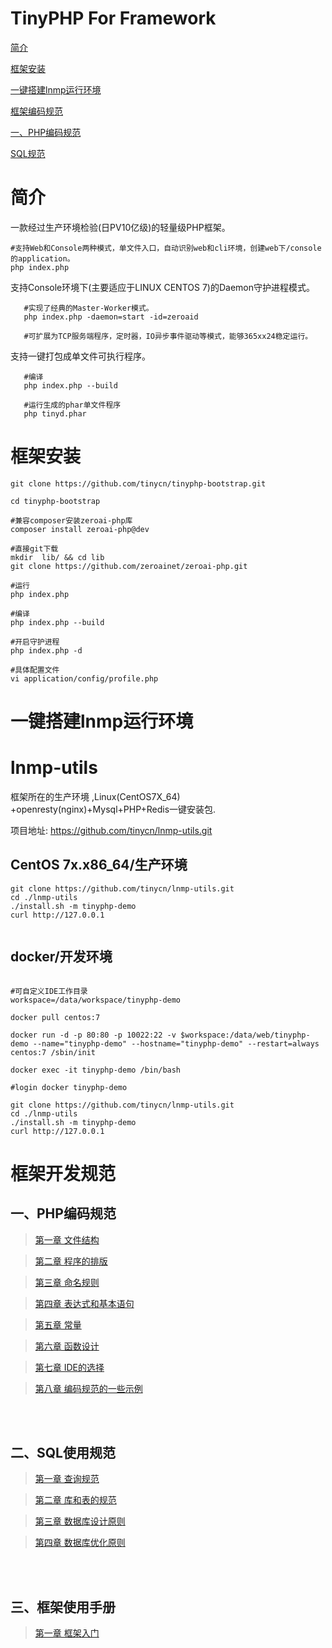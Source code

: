   TinyPHP For Framework
====
[简介](#简介)

[框架安装](#安装)

[一键搭建lnmp运行环境](#一键搭建lnmp运行环境)

[框架编码规范](#框架开发规范)

[一、PHP编码规范](#一、PHP编码规范)
	
[SQL规范](#SQL规范)


简介
====

一款经过生产环境检验(日PV10亿级)的轻量级PHP框架。

```shell
#支持Web和Console两种模式，单文件入口，自动识别web和cli环境，创建web下/console的application。
php index.php
```

支持Console环境下(主要适应于LINUX CENTOS 7)的Daemon守护进程模式。

```shell
   #实现了经典的Master-Worker模式。
   php index.php -daemon=start -id=zeroaid
   
   #可扩展为TCP服务端程序，定时器，IO异步事件驱动等模式，能够365xx24稳定运行。
   ```

支持一键打包成单文件可执行程序。

```shell
   #编译
   php index.php --build
   
   #运行生成的phar单文件程序
   php tinyd.phar
   ```

框架安装
===

```shell
git clone https://github.com/tinycn/tinyphp-bootstrap.git

cd tinyphp-bootstrap

#兼容composer安装zeroai-php库
composer install zeroai-php@dev

#直接git下载
mkdir  lib/ && cd lib
git clone https://github.com/zeroainet/zeroai-php.git

#运行
php index.php

#编译
php index.php --build

#开启守护进程
php index.php -d

#具体配置文件
vi application/config/profile.php

```


一键搭建lnmp运行环境
====

lnmp-utils
====

框架所在的生产环境 ,Linux(CentOS7X_64) +openresty(nginx)+Mysql+PHP+Redis一键安装包.

项目地址: https://github.com/tinycn/lnmp-utils.git


CentOS 7x.x86_64/生产环境
----
```shell
git clone https://github.com/tinycn/lnmp-utils.git
cd ./lnmp-utils
./install.sh -m tinyphp-demo
curl http://127.0.0.1
 
```

docker/开发环境
----

```shell

#可自定义IDE工作目录
workspace=/data/workspace/tinyphp-demo

docker pull centos:7

docker run -d -p 80:80 -p 10022:22 -v $workspace:/data/web/tinyphp-demo --name="tinyphp-demo" --hostname="tinyphp-demo" --restart=always centos:7 /sbin/init

docker exec -it tinyphp-demo /bin/bash

#login docker tinyphp-demo

git clone https://github.com/tinycn/lnmp-utils.git
cd ./lnmp-utils
./install.sh -m tinyphp-demo
curl http://127.0.0.1

```

框架开发规范
====

一、PHP编码规范
----

>[第一章 文件结构](https://github.com/tinycn/tinyphp/blob/master/docs/001-%E7%BC%96%E7%A0%81%E8%A7%84%E8%8C%83/001%E6%96%87%E4%BB%B6%E7%BB%93%E6%9E%84.md)

>[第二章 程序的排版](https://github.com/tinycn/tinyphp/blob/master/docs/001-%E7%BC%96%E7%A0%81%E8%A7%84%E8%8C%83/002%E7%A8%8B%E5%BA%8F%E7%9A%84%E6%8E%92%E7%89%88.md)

>[第三章 命名规则](https://github.com/tinycn/tinyphp/blob/master/docs/001-%E7%BC%96%E7%A0%81%E8%A7%84%E8%8C%83/003%E5%91%BD%E5%90%8D%E8%A7%84%E5%88%99.md)

>[第四章 表达式和基本语句](https://github.com/tinycn/tinyphp/blob/master/docs/001-%E7%BC%96%E7%A0%81%E8%A7%84%E8%8C%83/004%E8%A1%A8%E8%BE%BE%E5%BC%8F%E5%92%8C%E5%9F%BA%E6%9C%AC%E8%AF%AD%E5%8F%A5.md)

>[第五章 常量](https://github.com/tinycn/tinyphp/blob/master/docs/001-%E7%BC%96%E7%A0%81%E8%A7%84%E8%8C%83/005%E5%B8%B8%E9%87%8F.md)

>[第六章 函数设计](https://github.com/tinycn/tinyphp/blob/master/docs/001-%E7%BC%96%E7%A0%81%E8%A7%84%E8%8C%83/006%E5%87%BD%E6%95%B0%E8%AE%BE%E8%AE%A1.md)

>[第七章 IDE的选择](https://github.com/tinycn/tinyphp/blob/master/docs/001-%E7%BC%96%E7%A0%81%E8%A7%84%E8%8C%83/007IDE%E7%9A%84%E9%80%89%E6%8B%A9.md)

>[第八章 编码规范的一些示例](https://github.com/tinycn/tinyphp/blob/master/docs/001-%E7%BC%96%E7%A0%81%E8%A7%84%E8%8C%83/008%E7%BC%96%E7%A0%81%E8%A7%84%E8%8C%83%E7%9A%84%E4%B8%80%E4%BA%9B%E7%A4%BA%E4%BE%8B.md)

<br>
<br>

二、SQL使用规范
----

>[第一章 查询规范](https://github.com/tinycn/tinyphp/blob/master/docs/002-SQL%E8%A7%84%E8%8C%83/001%E6%9F%A5%E8%AF%A2%E8%AF%AD%E5%8F%A5.md)

>[第二章 库和表的规范](https://github.com/tinycn/tinyphp/blob/master/docs/002-SQL%E8%A7%84%E8%8C%83/002%E5%BA%93%E5%92%8C%E8%A1%A8%E7%9A%84%E8%A7%84%E8%8C%83.md)

>[第三章 数据库设计原则](https://github.com/tinycn/tinyphp/blob/master/docs/002-SQL%E8%A7%84%E8%8C%83/003%E6%95%B0%E6%8D%AE%E5%BA%93%E8%AE%BE%E8%AE%A1%E5%8E%9F%E5%88%99.md)

>[第四章 数据库优化原则](https://github.com/tinycn/tinyphp/blob/master/docs/002-SQL%E8%A7%84%E8%8C%83/004%E6%95%B0%E6%8D%AE%E5%BA%93%E4%BC%98%E5%8C%96%E5%8E%9F%E5%88%99.md)

<br>
<br>

三、框架使用手册
----
>[第一章 框架入门](https://github.com/tinycn/tinyphp/blob/master/manual/001框架入门.md)
